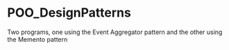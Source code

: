 # POO_DesignPatterns
Two programs, one using the Event Aggregator pattern and the other using the Memento pattern
